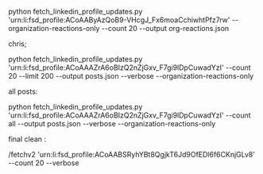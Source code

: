 python fetch_linkedin_profile_updates.py 'urn:li:fsd_profile:ACoAAByAzQoB9-VHcgJ_Fx6moaCchiwhtPfz7rw' --organization-reactions-only --count 20 --output org-reactions.json


chris;

python fetch_linkedin_profile_updates.py 'urn:li:fsd_profile:ACoAAAZrA6oBIzQ2nZjGxv_F7gi9lDpCuwadYzI' --count 20 --limit 200 --output posts.json --verbose --organization-reactions-only


all posts:

 python fetch_linkedin_profile_updates.py 'urn:li:fsd_profile:ACoAAAZrA6oBIzQ2nZjGxv_F7gi9lDpCuwadYzI' --count all  --output posts.json --verbose --organization-reactions-only


 final clean :

 /fetchv2 'urn:li:fsd_profile:ACoAABSRyhYBt8QgjkT6Jd9OfEDl6f6CKnjGLv8' --count 20 --verbose